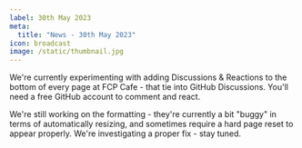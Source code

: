 ```yaml
---
label: 30th May 2023
meta:
  title: "News - 30th May 2023"
icon: broadcast
image: /static/thumbnail.jpg
---
```


We're currently experimenting with adding Discussions & Reactions to the bottom of every page at FCP Cafe - that tie into GitHub Discussions. You'll need a free GitHub account to comment and react.

We're still working on the formatting - they're currently a bit "buggy" in terms of automatically resizing, and sometimes require a hard page reset to appear properly. We're investigating a proper fix - stay tuned.